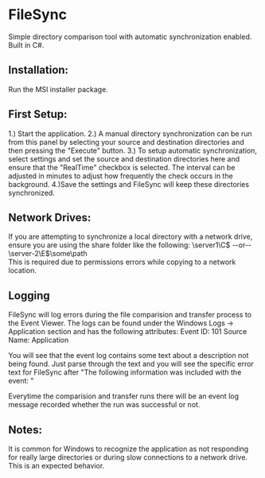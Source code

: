 # FileSync

Simple directory comparison tool with automatic synchronization enabled. Built in C#.

## Installation:

Run the MSI installer package.

## First Setup:

1.) Start the application.
2.) A manual directory synchronization can be run from this panel by selecting your source and destination directories and then pressing the "Execute" button. 
3.) To setup automatic synchronization, select settings and set the source and destination directories here and ensure that the "RealTime" checkbox is selected. The interval can be adjusted in minutes to adjust how frequently the check occurs in the background.
4.)Save the settings and FileSync will keep these directories synchronized.


## Network Drives:

If you are attempting to synchronize a local directory with a network drive, ensure you are using the share folder like the following: \\server1\C$ --or-- \\server-2\E$\some\path\
This is required due to permissions errors while copying to a network location. 


## Logging

FileSync will log errors during the file comparision and transfer process to the Event Viewer. The logs can be found under the Windows Logs -> Application section and has the following attributes:
  Event ID: 101
  Source Name: Application
  
You will see that the event log contains some text about a description not being found. Just parse through the text and you will see the specific error text for FileSync after "The following information was included with the event: "

Everytime the comparision and transfer runs there will be an event log message recorded whether the run was successful or not.

## Notes:

It is common for Windows to recognize the application as not responding for really large directories or during slow connections to a network drive. This is an expected behavior. 

